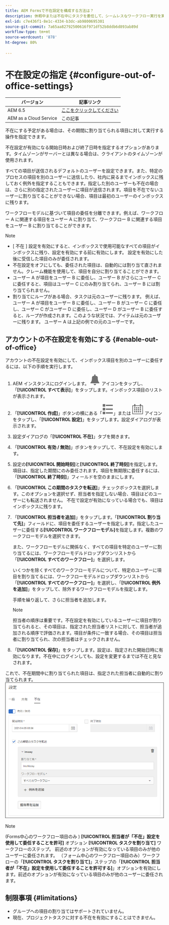 ```yaml
---
title: AEM Formsで不在設定を構成する方法は？
description: 休暇中または不在中にタスクを委任して、シームレスなワークフロー実行を実現します。
exl-id: c7e436f1-8e1c-4334-b3dc-ab9800695301
source-git-commit: 7a65aa82792500616f971df52b8ddb6d893ab89d
workflow-type: tm+mt
source-wordcount: '878'
ht-degree: 80%

---
```



# 不在設定の指定 {#configure-out-of-office-settings}

| バージョン | 記事リンク |
| -------- | ---------------------------- |
| AEM 6.5 | [ここをクリックしてください](https://experienceleague.adobe.com/docs/experience-manager-65/forms/workflows/configure-out-of-office-settings.html) |
| AEM as a Cloud Service | この記事 |

不在にする予定がある場合は、その期間に割り当てられる項目に対して実行する操作を指定できます。

不在設定が有効になる開始日時および終了日時を指定するオプションがあります。タイムゾーンがサーバーとは異なる場合は、クライアントのタイムゾーンが使用されます。

すべての項目が送信されるデフォルトのユーザーを設定できます。また、特定のプロセスの項目を別のユーザーに送信したり、社内に戻るまでインボックスに残しておく例外を指定することもできます。指定した別のユーザーも不在の場合は、さらに別の指定されたユーザーに項目が送信されます。項目を不在でないユーザーに割り当てることができない場合、項目は最初のユーザーのインボックスに残ります。

ワークフローモデルに基づいて項目の委任を分離できます。例えば、ワークフロー A に関連する項目をユーザー A に割り当て、ワークフロー B に関連する項目をユーザー B に割り当てることができます。


>[!NOTE]
>
>* [ 不在 ] 設定を有効にすると、インボックスで使用可能なすべての項目がインボックスに残り、設定を有効にする前に有効にします。 設定を有効にした後に受信した項目のみが委任されます。
>* 不在設定をオフにしても、委任された項目は、自動的には割り当て直されません。クレーム機能を使用して、項目を自分に割り当てることができます。
>* ユーザー A が項目をユーザー B に委任し、ユーザー B がさらにユーザー C に委任すると、項目はユーザー C にのみ割り当てられ、ユーザー B には割り当てられません。
>* 割り当てにループがある場合、タスクは元のユーザーに残ります。 例えば、ユーザー A が項目をユーザー B に委任し、ユーザー B がユーザー C に委任し、ユーザー C がユーザー D に委任し、ユーザー D がユーザー B に委任すると、ループが作成されます。このような状況では、アイテムは元のユーザーに残ります。 ユーザー A は上記の例での元のユーザーです。

## アカウントの不在設定を有効にする {#enable-out-of-office}

アカウントの不在設定を有効にして、インボックス項目を別のユーザーに委任するには、以下の手順を実行します。

1. AEM インスタンスにログインします。![インボックス](assets/bell.svg) アイコンをタップし、「**[!UICONTROL すべて表示]**」をタップします。インボックス項目のリストが表示されます。
1. 「**[!UICONTROL 作成]**」ボタンの横にある「![表示セレクター](assets/viewlist.svg)」または ![表示セレクター](assets/calendar.svg) アイコンをタップし、「**[!UICONTROL 設定]**」をタップします。設定ダイアログが表示されます。
1. 設定ダイアログの「**[!UICONTROL 不在]**」タブを開きます。
1. 「**[!UICONTROL 有効 / 無効]**」ボタンをタップして、不在設定を有効にします。
1. 設定の&#x200B;**[!UICONTROL 開始時刻]**&#x200B;と&#x200B;**[!UICONTROL 終了時刻]**&#x200B;を指定します。項目は、指定した期間にのみ委任されます。項目を無期限に委任するには、「**[!UICONTROL 終了時刻]**」フィールドを空のままにします。
1. 「**[!UICONTROL この期間のタスクを転送]**」チェックボックスを選択します。このオプションを選択せず、担当者を指定しない場合、項目はどのユーザーにも転送されません。 不在で設定が有効になっている場合でも、項目はインボックスに残ります。
1. 「**[!UICONTROL 担当者を追加]**」をタップします。「**[!UICONTROL 割り当て先]**」フィールドに、項目を委任するユーザーを指定します。指定したユーザーに委任する&#x200B;**[!UICONTROL ワークフローモデル]**&#x200B;を指定します。複数のワークフローモデルを選択できます。

   また、ワークフローモデルに関係なく、すべての項目を特定のユーザーに割り当てるには、ワークフローモデルドロップダウンリストから「**[!UICONTROL すべてのワークフロー]**」を選択します。<br>

   いくつかを除くすべてのワークフローモデルについて、特定のユーザーに項目を割り当てるには、ワークフローモデルドロップダウンリストから「**[!UICONTROL すべてのワークフロー]**」を選択し、「**[!UICONTROL 例外を追加]**」をタップして、除外するワークフローモデルを指定します。
   <br>

   手順を繰り返して、さらに担当者を追加します。<br>

   >[!NOTE]
   >
   >担当者の順序は重要です。不在設定を有効にしているユーザーに項目が割り当てられると、その項目は、指定された担当者リストに対して、担当者が追加される順序で評価されます。項目が条件に一致する場合、その項目は担当者に割り当てられ、次の担当者はチェックされません。


1. 「**[!UICONTROL 保存]**」をタップします。設定は、指定された開始日時に有効になります。不在中にログインしても、設定を変更するまでは不在と見なされます。

これで、不在期間中に割り当てられた項目は、指定された担当者に自動的に割り当てられます。
![不在](assets/out-of-office.png)

>[!NOTE]
>
>(Forms中心のワークフロー項目のみ ) **[!UICONTROL 担当者が「不在」設定を使用して委任することを許可]** オプション **[!UICONTROL タスクを割り当て]** ワークフローのステップ。 前述のオプションが有効になっている項目のみが他のユーザーに委任されます。
>（フォーム中心のワークフロー項目のみ）ワークフローの「**[!UICONTROL タスクを割り当て]**」ステップの「**[!UICONTROL 担当者が「不在」設定を使用して委任することを許可する]**」オプションを有効にします。前述のオプションが有効になっている項目のみが他のユーザーに委任されます。

## 制限事項 {#limitations}

* グループへの項目の割り当てはサポートされていません。
* 現在、プロジェクトタスクに対する不在を有効にすることはできません。

